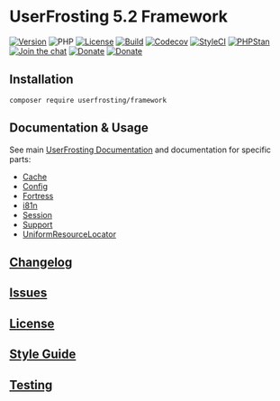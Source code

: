 # UserFrosting 5.2 Framework

[![Version](https://img.shields.io/github/v/release/userfrosting/framework.svg?include_prereleases)](https://github.com/userfrosting/framework/releases)
![PHP](https://img.shields.io/badge/php-%5E8.1-brightgreen)
[![License](https://img.shields.io/badge/license-MIT-brightgreen.svg)](LICENSE.md)
[![Build](https://img.shields.io/github/actions/workflow/status/userfrosting/framework/Build.yml?branch=5.2&logo=github)](https://github.com/userfrosting/framework/actions)
[![Codecov](https://codecov.io/gh/userfrosting/framework/branch/5.2/graph/badge.svg)](https://app.codecov.io/gh/userfrosting/framework/branch/5.2)
[![StyleCI](https://github.styleci.io/repos/360994768/shield?branch=5.2&style=flat)](https://github.styleci.io/repos/360994768)
[![PHPStan](https://img.shields.io/github/actions/workflow/status/userfrosting/framework/PHPStan.yml?branch=5.2&label=PHPStan)](https://github.com/userfrosting/framework/actions/workflows/PHPStan.yml)
[![Join the chat](https://img.shields.io/badge/Chat-UserFrosting-brightgreen?logo=Rocket.Chat)](https://chat.userfrosting.com)
[![Donate](https://img.shields.io/badge/Open_Collective-Donate-blue?logo=Open%20Collective)](https://opencollective.com/userfrosting#backer)
[![Donate](https://img.shields.io/badge/Ko--fi-Donate-blue?logo=ko-fi&logoColor=white)](https://ko-fi.com/lcharette)

## Installation
```
composer require userfrosting/framework
```

## Documentation & Usage
See main [UserFrosting Documentation](https://learn.userfrosting.com) and documentation for specific parts: 
 - [Cache](src/Cache/)
 - [Config](src/Config/)
 - [Fortress](src/Fortress/)
 - [i81n](src/I18n)
 - [Session](src/Session)
 - [Support](src/Support)
 - [UniformResourceLocator](src/UniformResourceLocator)

## [Changelog](CHANGELOG.md)

## [Issues](https://github.com/userfrosting/UserFrosting/issues)

## [License](LICENSE.md)

## [Style Guide](STYLE-GUIDE.md)

## [Testing](RUNNING_TESTS.md)
